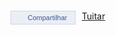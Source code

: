 <style type="text/css" media="screen">
  
  .facebutton {
    font-family: 'lucida grande',tahoma,verdana,arial,sans-serif;
    font-size: 11px;
    text-decoration: none;
    text-align: center;
    cursor: pointer;
    color: #3b5998;
    line-height: 1.28;
    float:left;
    margin-right: 10px;
  }

  .facebutton div {
    background: #eceef5;
    border: 1px solid #cad4e7;
    padding: 0 5px 2px 5px;
    width: 92px;
    height: 18px;
  }

  .facebutton:hover {
    text-decoration: none;
  }
  
  .facebuttontext {
    display: block;
    margin-top:3px;
  }
  
  .faceicon {
    background-image: url(/img/face_sprite.png);
    background-position: 0 0;
    background-size: auto;
    background-repeat: no-repeat;
    display: block;
    float:left;
    margin-top:3px;
    height: 14px;
    width: 14px;
  }
  
</style>

<div style='margin: 20px 0 0 0'>
  
  <a href="https://www.facebook.com/sharer/sharer.php?u=http://simplesmusica.com.br{{ page.url }}" class="facebutton" target="_blank">
    <div>
      <span class="faceicon"></span>
      <span class='facebuttontext'> Compartilhar </span>
    </div>
  </a>

  <a href="https://twitter.com/share" class="twitter-share-button" data-count="none">Tuitar</a>
  <script>!function(d,s,id){var js,fjs=d.getElementsByTagName(s)[0],p=/^http:/.test(d.location)?'http':'https';if(!d.getElementById(id)){js=d.createElement(s);js.id=id;js.src=p+'://platform.twitter.com/widgets.js';fjs.parentNode.insertBefore(js,fjs);}}(document, 'script', 'twitter-wjs');</script>
  
</div>

